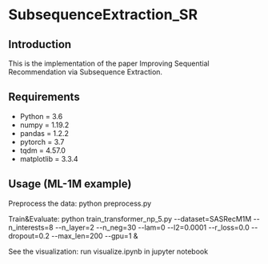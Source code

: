 # SubsequenceExtraction_SR

## Introduction
This is the implementation of the paper Improving Sequential Recommendation via Subsequence Extraction.

## Requirements
+ Python = 3.6
+ numpy = 1.19.2
+ pandas = 1.2.2
+ pytorch = 3.7
+ tqdm = 4.57.0
+ matplotlib = 3.3.4

## Usage (ML-1M example)

Preprocess the data: python preprocess.py

Train&Evaluate: python train_transformer_np_5.py --dataset=SASRecM1M --n_interests=8 --n_layer=2 --n_neg=30 --lam=0 --l2=0.0001 --r_loss=0.0 --dropout=0.2 --max_len=200 --gpu=1 &

See the visualization: run visualize.ipynb in jupyter notebook
